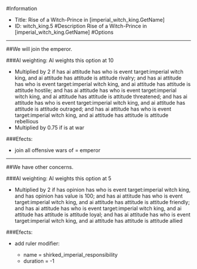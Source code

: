 #Information
 - Title: Rise of a Witch-Prince in [imperial_witch_king.GetName]
 - ID: witch_king.5
#Description
Rise of a Witch-Prince in [imperial_witch_king.GetName]
#Options

___
##We will join the emperor.

###AI weighting:
AI weights this option at 10
 - Multiplied by 2 if has ai attitude has who is event target:imperial witch king, and ai attitude has attitude is attitude rivalry; and has ai attitude has who is event target:imperial witch king, and ai attitude has attitude is attitude hostile; and has ai attitude has who is event target:imperial witch king, and ai attitude has attitude is attitude threatened; and has ai attitude has who is event target:imperial witch king, and ai attitude has attitude is attitude outraged; and has ai attitude has who is event target:imperial witch king, and ai attitude has attitude is attitude rebellious
 - Multiplied by 0.75 if is at war


###Efects:<ul><li>join all offensive wars of = emperor</li></ul>

___
##We have other concerns.

###AI weighting:
AI weights this option at 5
 - Multiplied by 2 if has opinion has who is event target:imperial witch king, and has opinion has value is 100; and has ai attitude has who is event target:imperial witch king, and ai attitude has attitude is attitude friendly; and has ai attitude has who is event target:imperial witch king, and ai attitude has attitude is attitude loyal; and has ai attitude has who is event target:imperial witch king, and ai attitude has attitude is attitude allied


###Efects:<ul><li>add ruler modifier:</li><ul><li>name = shirked_imperial_responsibility</li><li>duration = -1</li></ul></ul>

